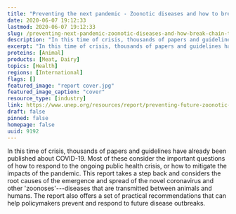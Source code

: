 ```yaml
---
title: "Preventing the next pandemic - Zoonotic diseases and how to break the chain of transmission"
date: 2020-06-07 19:12:33
lastmod: 2020-06-07 19:12:33
slug: /preventing-next-pandemic-zoonotic-diseases-and-how-break-chain-transmission
description: "In this time of crisis, thousands of papers and guidelines have already been published about COVID-19. Most of these consider the important questions of how to respond to the ongoing public health crisis, or how to mitigate the impacts of the pandemic. This report takes a step back and considers the root causes of the emergence and spread of the novel coronavirus and other ‘zoonoses’—diseases that are transmitted between animals and humans. The report also offers a set of practical recommendations that can help policymakers prevent and respond to future disease outbreaks. "
excerpt: "In this time of crisis, thousands of papers and guidelines have already been published about COVID-19. Most of these consider the important questions of how to respond to the ongoing public health crisis, or how to mitigate the impacts of the pandemic. This report takes a step back and considers the root causes of the emergence and spread of the novel coronavirus and other ‘zoonoses’—diseases that are transmitted between animals and humans. The report also offers a set of practical recommendations that can help policymakers prevent and respond to future disease outbreaks. "
proteins: [Animal]
products: [Meat, Dairy]
topics: [Health]
regions: [International]
flags: []
featured_image: "report cover.jpg"
featured_image_caption: "cover"
resource_type: [industry]
link: https://www.unep.org/resources/report/preventing-future-zoonotic-disease-outbreaks-protecting-environment-animals-and
draft: false
pinned: false
homepage: false
uuid: 9192
---
```

In this time of crisis, thousands of papers and guidelines have already
been published about COVID-19. Most of these consider the important
questions of how to respond to the ongoing public health crisis, or how
to mitigate the impacts of the pandemic. This report takes a step back
and considers the root causes of the emergence and spread of the novel
coronavirus and other 'zoonoses'---diseases that are transmitted between
animals and humans. The report also offers a set of practical
recommendations that can help policymakers prevent and respond to future
disease outbreaks. 
